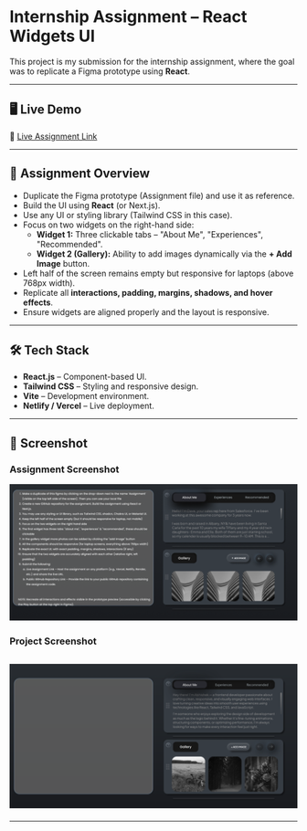 # Internship Assignment – React Widgets UI

This project is my submission for the internship assignment, where the goal was to replicate a Figma prototype using **React**.

---

## 🖥️ Live Demo

🔗 [Live Assignment Link](https://internasssignment.netlify.app)

---

## 📌 Assignment Overview

- Duplicate the Figma prototype (Assignment file) and use it as reference.
- Build the UI using **React** (or Next.js).
- Use any UI or styling library (Tailwind CSS in this case).
- Focus on two widgets on the right-hand side:
  - **Widget 1:** Three clickable tabs – "About Me", "Experiences", "Recommended".
  - **Widget 2 (Gallery):** Ability to add images dynamically via the **+ Add Image** button.
- Left half of the screen remains empty but responsive for laptops (above 768px width).
- Replicate all **interactions, padding, margins, shadows, and hover effects**.
- Ensure widgets are aligned properly and the layout is responsive.

---

## 🛠️ Tech Stack

- **React.js** – Component-based UI.
- **Tailwind CSS** – Styling and responsive design.
- **Vite** – Development environment.
- **Netlify / Vercel** – Live deployment.

---

## 📸 Screenshot

### Assignment Screenshot

![Assignment Screenshot](./screenshot/assignment-ss.png)

### Project Screenshot

## ![Project Screenshot](./screenshot/project-ss.png)

---
